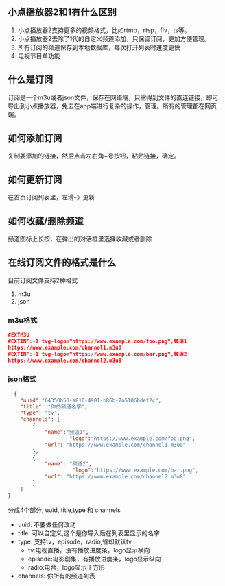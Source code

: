 ## 小点播放器2和1有什么区别

1. 小点播放器2支持更多的视频格式，比如rtmp，rtsp，flv，ts等。
2. 小点播放器2去除了1代的自定义频道添加，只保留订阅，更加方便管理。
3. 所有订阅的频道保存到本地数据库，每次打开列表时速度更快
4. 电视节目单功能



## 什么是订阅
订阅是一个m3u或者json文件，保存在网络端，只需得到文件的直连链接，即可导出到小点播放器，免去在app端进行复杂的操作，管理。所有的管理都在网页端。

## 如何添加订阅
复制要添加的链接，然后点击左右角+号按钮，粘贴链接，确定。

## 如何更新订阅
在首页订阅列表里，左滑-》更新

## 如何收藏/删除频道
频道图标上长按，在弹出的对话框里选择收藏或者删除

## 在线订阅文件的格式是什么
目前订阅文件支持2种格式 
1. m3u
2. json

### m3u格式

```json
#EXTM3U
#EXTINF:-1 tvg-logo="https://www.example.com/foo.png",频道1
https://www.example.com/channel1.m3u8
#EXTINF:-1 tvg-logo="https://www.example.com/bar.png",频道2
https://www.example.com/channel2.m3u8
```


### json格式
```json
  {
	"uuid":"64350b50-a810-4901-b86b-7a5106bdef2c",
	"title": "你的频道名字",
	"type": "tv",
	"channels": [
		{
			"name":"频道1",
	                "logo":"https://www.example.com/foo.png",
			"url": "https://www.example.com/channel1.m3u8"
		},
		{
			"name": "频道2",
	                 "logo":"https://www.example.com/bar.png",
			"url": "https://www.example.com/channel2.m3u8"
		}
	]
}
```
分成4个部分, uuid, title,type 和 channels
 
 * uuid: 不要做任何改动
 * title: 可以自定义,这个是你导入后在列表里显示的名字
 * type: 支持tv，episode，radio,省却默认tv
 	* tv:电视直播，没有播放进度条，logo显示横向
 	* episode:电影剧集，有播放进度条，logo显示纵向
 	* radio:电台，logo显示正方形
 * channels: 你所有的频道列表





		
